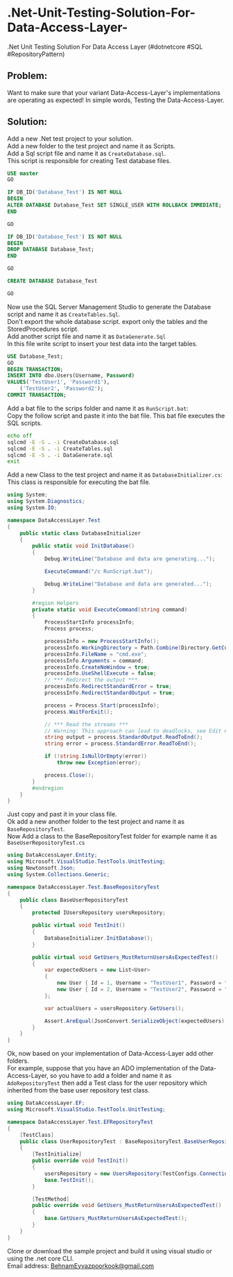 # .Net-Unit-Testing-Solution-For-Data-Access-Layer-
.Net Unit Testing Solution For Data Access Layer  (#dotnetcore  #SQL #RepositoryPattern)

## Problem:
Want to make sure that your variant Data-Access-Layer's implementations are operating as expected!
In simple words, Testing the Data-Access-Layer.

## Solution:
Add a new .Net test project to your solution.  
Add a new folder to the test project and name it as Scripts.  
Add a Sql script file and name it as `CreateDatabase.sql`.  
This script is responsible for creating Test database files.  
```SQL
USE master
GO

IF DB_ID('Database_Test') IS NOT NULL
BEGIN
ALTER DATABASE Database_Test SET SINGLE_USER WITH ROLLBACK IMMEDIATE;
END

GO

IF DB_ID('Database_Test') IS NOT NULL
BEGIN
DROP DATABASE Database_Test;
END

GO

CREATE DATABASE Database_Test

GO
```  
Now use the SQL Server Management Studio to generate the Database script and name it as `CreateTables.Sql`.  
Don't export the whole database script. export only the tables and the StoredProcedures script.  
Add another script file and name it as `DataGenerate.Sql`  
In this file write script to insert your test data into the target tables.
```SQL
USE Database_Test;
GO
BEGIN TRANSACTION;
INSERT INTO dbo.Users(Username, Password)
VALUES('TestUser1', 'Password1'),
    ('TestUser2', 'Password2');
COMMIT TRANSACTION;
```
Add a bat file to the scrips folder and name it as `RunScript.bat`:  
Copy the follow script and paste it into the bat file. This bat file executes the SQL scripts.  
```bat
echo off
sqlcmd -E -S . -i CreateDatabase.sql
sqlcmd -E -S . -i CreateTables.sql
sqlcmd -E -S . -i DataGenerate.sql
exit
```
Add a new Class to the test project and name it as `DatabaseInitializer.cs`:  
This class is responsible for executing the bat file.
```C#
using System;
using System.Diagnostics;
using System.IO;

namespace DataAccessLayer.Test
{
	public static class DatabaseInitializer
	{
		public static void InitDatabase()
		{
			Debug.WriteLine("Database and data are generating...");

			ExecuteCommand("/c RunScript.bat");

			Debug.WriteLine("Database and data are generated...");
		}

		#region Helpers
		private static void ExecuteCommand(string command)
		{
			ProcessStartInfo processInfo;
			Process process;

			processInfo = new ProcessStartInfo();
			processInfo.WorkingDirectory = Path.Combine(Directory.GetCurrentDirectory(), @"Scripts\");
			processInfo.FileName = "cmd.exe";
			processInfo.Arguments = command;
			processInfo.CreateNoWindow = true;
			processInfo.UseShellExecute = false;
			// *** Redirect the output ***
			processInfo.RedirectStandardError = true;
			processInfo.RedirectStandardOutput = true;

			process = Process.Start(processInfo);
			process.WaitForExit();

			// *** Read the streams ***
			// Warning: This approach can lead to deadlocks, see Edit #2
			string output = process.StandardOutput.ReadToEnd();
			string error = process.StandardError.ReadToEnd();

			if (!string.IsNullOrEmpty(error))
				throw new Exception(error);

			process.Close();
		}
		#endregion
	}
}

```  
Just copy and past it in your class file.  
Ok add a new another folder to the test project and name it as `BaseRepositoryTest`.  
Now Add a class to the BaseRepositoryTest folder for example name it as `BaseUserRepositoryTest.cs`  
```c#
using DataAccessLayer.Entity;
using Microsoft.VisualStudio.TestTools.UnitTesting;
using Newtonsoft.Json;
using System.Collections.Generic;

namespace DataAccessLayer.Test.BaseRepositoryTest
{
	public class BaseUserRepositoryTest
	{
		protected IUsersRepository usersRepository;

		public virtual void TestInit()
		{
			DatabaseInitializer.InitDatabase();
		}

		public virtual void GetUsers_MustReturnUsersAsExpectedTest()
		{
			var expectedUsers = new List<User>
			{
				new User { Id = 1, Username = "TestUser1", Password = "Password1" },
				new User { Id = 2, Username = "TestUser2", Password = "Password2" }
			};

			var actualUsers = usersRepository.GetUsers();

			Assert.AreEqual(JsonConvert.SerializeObject(expectedUsers), JsonConvert.SerializeObject(actualUsers));
		}
	}
}
```
Ok, now based on your implementation of Data-Access-Layer add other folders.  
For example, suppose that you have an ADO implementation of the Data-Access-Layer, so you have to add a folder and name it as `AdoRepositoryTest` then add a Test class for the user repository which inherited  from the base user repository test class.  
```c#
using DataAccessLayer.EF;
using Microsoft.VisualStudio.TestTools.UnitTesting;

namespace DataAccessLayer.Test.EFRepositoryTest
{
	[TestClass]
	public class UserRepositoryTest : BaseRepositoryTest.BaseUserRepositoryTest
	{
		[TestInitialize]
		public override void TestInit()
		{
			usersRepository = new UsersRepository(TestConfigs.ConnectionString);
			base.TestInit();
		}

		[TestMethod]
		public override void GetUsers_MustReturnUsersAsExpectedTest()
		{
			base.GetUsers_MustReturnUsersAsExpectedTest();
		}
	}
}

```
Clone or download the sample project and build it using visual studio or using the .net core CLI.  
Email address: BehnamEyvazpoorkook@gmail.com
